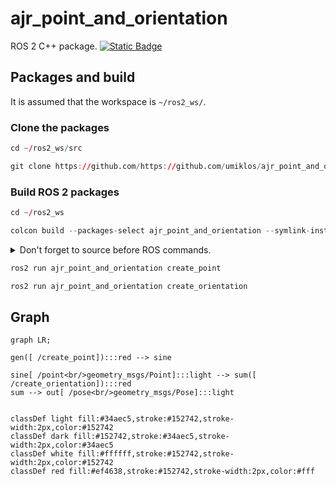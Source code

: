 # ajr_point_and_orientation

ROS 2 C++ package.  [![Static Badge](https://img.shields.io/badge/ROS_2-Humble-34aec5)](https://docs.ros.org/en/humble/)
## Packages and build

It is assumed that the workspace is `~/ros2_ws/`.

### Clone the packages
``` r
cd ~/ros2_ws/src
```
``` r
git clone https://github.com/https://github.com/umiklos/ajr_point_and_orientation
```

### Build ROS 2 packages
``` r
cd ~/ros2_ws
```
``` r
colcon build --packages-select ajr_point_and_orientation --symlink-install
```

<details>
<summary> Don't forget to source before ROS commands.</summary>

``` bash
source ~/ros2_ws/install/setup.bash
```
</details>


``` r
ros2 run ajr_point_and_orientation create_point 
```

``` r
ros2 run ajr_point_and_orientation create_orientation
```
## Graph

``` mermaid
graph LR;

gen([ /create_point]):::red --> sine

sine[ /point<br/>geometry_msgs/Point]:::light --> sum([ /create_orientation]):::red
sum --> out[ /pose<br/>geometry_msgs/Pose]:::light 


classDef light fill:#34aec5,stroke:#152742,stroke-width:2px,color:#152742  
classDef dark fill:#152742,stroke:#34aec5,stroke-width:2px,color:#34aec5
classDef white fill:#ffffff,stroke:#152742,stroke-width:2px,color:#152742
classDef red fill:#ef4638,stroke:#152742,stroke-width:2px,color:#fff
```